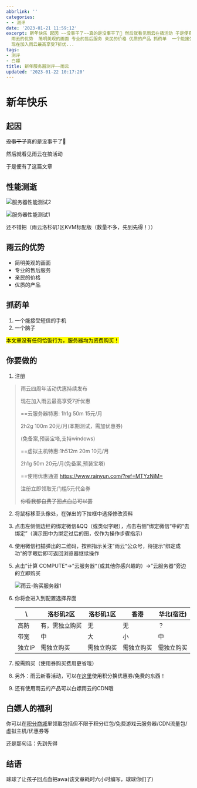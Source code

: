 ```yaml
---
abbrlink: ''
categories:
- - 测评
date: '2023-01-21 11:59:12'
excerpt: 新年快乐 起因 ~~没事干了~~真的是没事干了🙂 然后就看见雨云在搞活动 于是便有了这篇文章 性能测逝 还不错把（雨云洛杉矶1区KVM标配版（数量不多，先到先得！））
  雨云的优势  简明美观的画面 专业的售后服务 亲民的价格 优质的产品 抓药单  一个能接受短信的手机 一个脑子 本文章没有任何恰饭行为，服务器均为资费购买！ 你要做的  注册  雨云四周年活动优惠持续发布
  现在加入雨云最高享受7折优...
tags:
- 测评
- 白嫖
title: 新年服务器测评——雨云
updated: '2023-01-22 10:17:20'
---
```

# 新年快乐

## 起因

~~没事干了~~真的是没事干了🙂

然后就看见雨云在搞活动

于是便有了这篇文章

## 性能测逝

![服务器性能测试2](https://cdn.staticaly.com/gh/laobinghu/pic_bed@main/服务器性能测试2.webp)

![服务器性能测试1](https://cdn.staticaly.com/gh/laobinghu/pic_bed@main/服务器性能测试1.webp)

还不错把（雨云洛杉矶1区KVM标配版（数量不多，先到先得！））

## 雨云的优势

* 简明美观的画面
* 专业的售后服务
* 亲民的价格
* 优质的产品

## 抓药单

1. 一个能接受短信的手机
2. 一个脑子

<mark>本文章没有任何恰饭行为，服务器均为资费购买！</mark>

## 你要做的

1. 注册

> 雨云四周年活动优惠持续发布
>
> 现在加入雨云最高享受7折优惠
>
> ==云服务器特惠: 1h1g 50m 15元/月
>
> 2h2g 100m 20元/月(本期测试，需加优惠券)
>
> (免备案,预装宝塔,支持windows)
>
> ==虚拟主机特惠:1h512m 20m 10元/月
>
> 2h1g 50m 20元/月(免备案,预装宝塔)
>
> ==使用优惠通道 https://www.rainyun.com/?ref=MTYzNjM=
>
> 注册立即领取无门槛5元代金券
>
> ~~你看我都自费了回点血总可以罢~~

2. 将鼠标移至头像处，在弹出的下拉框中选择修改资料
3. 点击左侧侧边栏的绑定微信&QQ（或类似字眼），点击右侧“绑定微信“中的“去绑定”（演示图中为绑定过后的图，仅作为操作步骤指示）
4. 使用微信扫描弹出的二维码，按照指示关注”雨云“公众号，待提示”绑定成功“的字眼后即可返回浏览器继续操作
5. 点击”计算 COMPUTE“→”云服务器“（或其他你感兴趣的）→”云服务器“旁边的立即购买

   ![雨云-购买服务器1](https://cdn.staticaly.com/gh/laobinghu/pic_bed@main/雨云-购买服务器1.webp)
6. 你将会进入到配置选择界面


   | \      | 洛杉矶2区      | 洛杉矶1区  | 香港       | 华北(宿迁) |
   | ------ | -------------- | ---------- | ---------- | ---------- |
   | 高防   | 有，需独立购买 | 无         | 无         | ？         |
   | 带宽   | 中             | 大         | 小         | 中         |
   | 独立IP | 需独立购买     | 需独立购买 | 需独立购买 | 需独立购买 |
7. 按需购买（使用券购买费用更省哦）
8. 另外：雨云新春活动，可以在[这里](https://app.rainyun.com/account/reward/store)使用积分换优惠券/免费的东西！
9. 还有使用雨云的产品可以白嫖雨云的CDN哦

## 白嫖人的福利

你可以在[积分商城](https://app.rainyun.com/account/reward/store)里领取包括但不限于积分红包/免费游戏云服务器/CDN流量包/虚拟主机/优惠券等

还是那句话：先到先得

## 结语

球球了让孩子回点血把awa(该文章耗时六小时编写，球球你们了)
